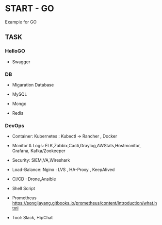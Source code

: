 # START - GO

Example for GO

## TASK

### HelloGO

- Swagger

### DB

- Migaration Database

- MySQL

- Mongo

- Redis

### DevOps

- Container: Kubernetes : Kubectl -> Rancher , Docker
- Monitor & Logs: ELK,Zabbix,Cacti,Graylog,AWStats,Hostmonitor, Grafana, Kafka/Zookeeper
- Security: SIEM,VA,Wireshark
- Load-Balance: Nginx : LVS , HA-Proxy , KeepAlived
- CI/CD : Drone,Ansible

- Shell Script

- Prometheus <https://songjiayang.gitbooks.io/prometheus/content/introduction/what.html>

- Tool: Slack, HipChat
